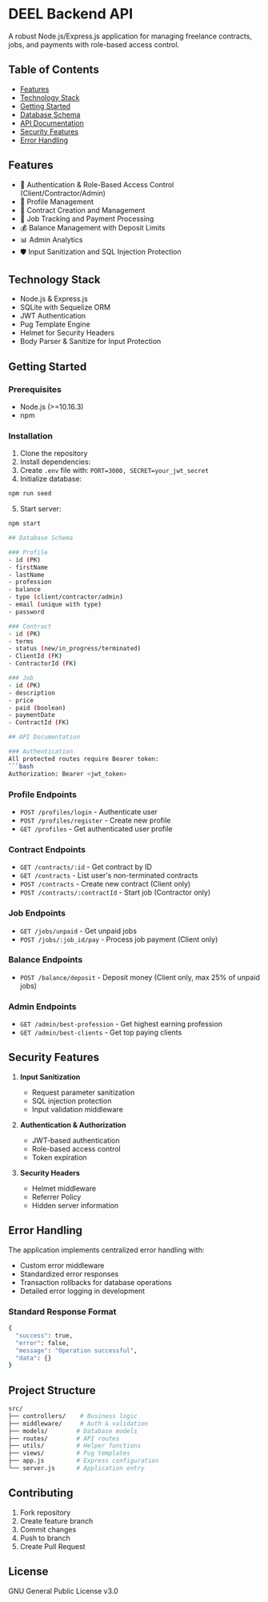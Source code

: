 # DEEL Backend API

A robust Node.js/Express.js application for managing freelance contracts, jobs, and payments with role-based access control.

## Table of Contents
- [Features](#features)
- [Technology Stack](#technology-stack)
- [Getting Started](#getting-started)
- [Database Schema](#database-schema)
- [API Documentation](#api-documentation)
- [Security Features](#security-features)
- [Error Handling](#error-handling)

## Features
- 🔐 Authentication & Role-Based Access Control (Client/Contractor/Admin)
- 👤 Profile Management
- 📄 Contract Creation and Management
- 💼 Job Tracking and Payment Processing
- 💰 Balance Management with Deposit Limits
- 📊 Admin Analytics
- 🛡️ Input Sanitization and SQL Injection Protection

## Technology Stack
- Node.js & Express.js
- SQLite with Sequelize ORM
- JWT Authentication
- Pug Template Engine
- Helmet for Security Headers
- Body Parser & Sanitize for Input Protection

## Getting Started

### Prerequisites
- Node.js (>=10.16.3)
- npm

### Installation
1. Clone the repository
2. Install dependencies:
3. Create `.env` file with: ```PORT=3000, SECRET=your_jwt_secret```
4. Initialize database:
```bash
npm run seed
```
5. Start server:
```bash
npm start

## Database Schema

### Profile
- id (PK)
- firstName
- lastName
- profession
- balance
- type (client/contractor/admin)
- email (unique with type)
- password

### Contract
- id (PK)
- terms
- status (new/in_progress/terminated)
- ClientId (FK)
- ContractorId (FK)

### Job
- id (PK)
- description
- price
- paid (boolean)
- paymentDate
- ContractId (FK)

## API Documentation

### Authentication
All protected routes require Bearer token:
```bash
Authorization: Bearer <jwt_token>
```

### Profile Endpoints
- `POST /profiles/login` - Authenticate user
- `POST /profiles/register` - Create new profile
- `GET /profiles` - Get authenticated user profile

### Contract Endpoints
- `GET /contracts/:id` - Get contract by ID
- `GET /contracts` - List user's non-terminated contracts
- `POST /contracts` - Create new contract (Client only)
- `POST /contracts/:contractId` - Start job (Contractor only)

### Job Endpoints
- `GET /jobs/unpaid` - Get unpaid jobs
- `POST /jobs/:job_id/pay` - Process job payment (Client only)

### Balance Endpoints
- `POST /balance/deposit` - Deposit money (Client only, max 25% of unpaid jobs)

### Admin Endpoints
- `GET /admin/best-profession` - Get highest earning profession
- `GET /admin/best-clients` - Get top paying clients

## Security Features

1. **Input Sanitization**
   - Request parameter sanitization
   - SQL injection protection
   - Input validation middleware

2. **Authentication & Authorization**
   - JWT-based authentication
   - Role-based access control
   - Token expiration

3. **Security Headers**
   - Helmet middleware
   - Referrer Policy
   - Hidden server information

## Error Handling

The application implements centralized error handling with:
- Custom error middleware
- Standardized error responses
- Transaction rollbacks for database operations
- Detailed error logging in development

### Standard Response Format
```bash
{
  "success": true,
  "error": false,
  "message": "Operation successful",
  "data": {}
}
```

## Project Structure
```bash
src/
├── controllers/    # Business logic
├── middleware/     # Auth & validation
├── models/        # Database models
├── routes/        # API routes
├── utils/         # Helper functions
├── views/         # Pug templates
├── app.js         # Express configuration
└── server.js      # Application entry
```

## Contributing
1. Fork repository
2. Create feature branch
3. Commit changes
4. Push to branch
5. Create Pull Request

## License
GNU General Public License v3.0